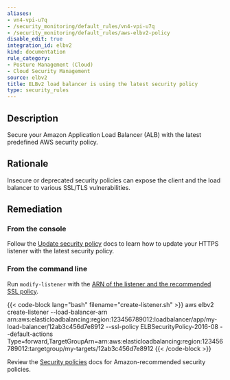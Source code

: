 ```yaml
---
aliases:
- vn4-vpi-u7q
- /security_monitoring/default_rules/vn4-vpi-u7q
- /security_monitoring/default_rules/aws-elbv2-policy
disable_edit: true
integration_id: elbv2
kind: documentation
rule_category:
- Posture Management (Cloud)
- Cloud Security Management
source: elbv2
title: ELBv2 load balancer is using the latest security policy
type: security_rules
---
```


## Description

Secure your Amazon Application Load Balancer (ALB) with the latest predefined AWS security policy.

## Rationale

Insecure or deprecated security policies can expose the client and the load balancer to various SSL/TLS vulnerabilities.

## Remediation

### From the console

Follow the [Update security policy][1] docs to learn how to update your HTTPS listener with the latest security policy.

### From the command line

Run `modify-listener` with the [ARN of the listener and the recommended SSL policy][2].

{{< code-block lang="bash" filename="create-listener.sh" >}}
aws elbv2 create-listener
    --load-balancer-arn arn:aws:elasticloadbalancing:region:123456789012:loadbalancer/app/my-load-balancer/12ab3c456d7e8912
    --ssl-policy ELBSecurityPolicy-2016-08 --default-actions Type=forward,TargetGroupArn=arn:aws:elasticloadbalancing:region:123456789012:targetgroup/my-targets/12ab3c456d7e8912
{{< /code-block >}}

Review the [Security policies][3] docs for Amazon-recommended security policies.

[1]: https://docs.aws.amazon.com/elasticloadbalancing/latest/application/listener-update-certificates.html#update-security-policy
[2]: https://awscli.amazonaws.com/v2/documentation/api/latest/reference/elbv2/modify-listener.html
[3]: https://docs.aws.amazon.com/elasticloadbalancing/latest/application/create-https-listener.html#describe-ssl-policies
